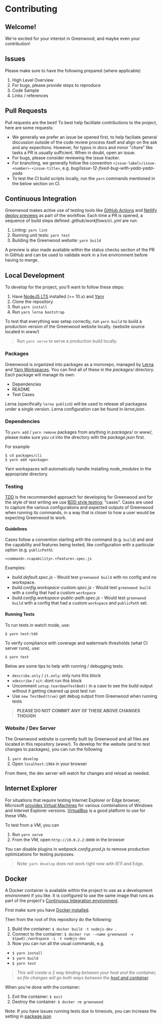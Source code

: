 # Contributing

## Welcome!
We're excited for your interest in Greenwood, and maybe even your contribution!

## Issues
Please make sure to have the following prepared (where applicable)
1. High Level Overview
1. For bugs, please provide steps to reproduce 
1. Code Sample
1. Links / references

## Pull Requests
Pull requests are the best!  To best help facililate contributions to the project, here are some requests:
- We generally we prefer an issue be opened first, to help faciliate general discussion outside of the code review process itself and align on the ask and any expections.  However, for typos in docs and minor "chore" like tasks a PR is usually sufficient.  When in doubt, open an issue.
- For bugs, please consider reviewing the issue tracker.
- For branching, we generally follow the convention `<issue-label>/issue-<number>-<issue-title>`, e.g. _bug/issue-12-fixed-bug-with-yada-yada-yada_
- To test the CI build scripts locally, run the `yarn` commands mentioned in the below section on CI.

## Continuous Integration
Greenwood makes active use of testing tools like [GitHub Actions](https://github.com/features/actions) and [Netlify deploy previews](https://www.netlify.com/blog/2016/07/20/introducing-deploy-previews-in-netlify/) as part of the workflow.  Each time a PR is opened, a sequence of build steps defined _.github/workflows/ci..yml_ are run:
1. Linting: `yarn lint`
1. Running unit tests: `yarn test`
1. Building the Greenwood website:  `yarn build`

A preview is also made available within the status checks section of the PR in GitHub and can be used to validate work in a live environment before having to merge.

## Local Development
To develop for the project, you'll want to follow these steps:
1. Have [NodeJS LTS](https://nodejs.org) installed (>= 10.x) and [Yarn](https://yarnpkg.com/)
1. Clone the repository
1. Run `yarn install`
1. Run `yarn lerna bootstrap`

To test that everything was setep correctly, run `yarn build` to build a production version of the Greenwood website locally.  (website source located in _www/_) 

> Run `yarn serve` to serve a production build locally.


### Packages
Greenwood is organized into packages as a monorepo, managed by [Lerna](https://lerna.js.org/) and [Yarn Workspaces](https://yarnpkg.com/lang/en/docs/workspaces/).  You can find all of these in the _packages/_ directory.  Each package will manage its own:
- Dependencies
- README
- Test Cases

Lerna (specifically `lerna publish`) will be used to release all packagess under a single version.  Lerna configuration can be found in _lerna.json_.

### Dependencies
To `yarn add` / `yarn remove` packages from anything in _packages/_ or _www/_, please make sure you `cd` into the directory with the _package.json_ first.

For example
```shell
$ cd packages/cli
$ yarn add <package>
```

Yarn workspaces will automatically handle installing _node_modules_ in the appropriate directory.

### Testing
[TDD](https://en.wikipedia.org/wiki/Test-driven_development) is the recommended approach for developing for Greenwood and for the style of test writing we use [BDD style testing](https://en.wikipedia.org/wiki/Behavior-driven_development); "cases".  Cases are used to capture the various configurations and expected outputs of Greenwood when running its  commands, in a way that is closer to how a user would be expecting Greenwood to work.


#### Guidelines
Cases follow a convention starting with the command (e.g. `build`) and and the capability and features being tested, like configuration with a particular option (e.g. `publicPath`):
```shell
<command>.<capability>.<feature>.spec.js
```

Examples:
- _build.default.spec.js_ - Would test `greenwood build` with no config and no workspace.
- _build.config.workspace-custom.spec.js_ - Would test `greenwood build` with a config that had a custom `workspace`
- _build.config.workspace-public-path.spec.js_ - Would test `greenwood build` with a config that had a custom `workspace` and `publicPath` set.


#### Running Tests
To run tests in watch mode, use:
```shell
$ yarn test:tdd
```

To verify compliance with coverage and watermark thresholds (what CI server runs), use:
```shell
$ yarn test
```

Below are some tips to help with running / debugging tests:
- `describe.only` / `it.only`: only runs this block
- `xdescribe` / `xit`: dont run this block
- Uncomment `setup.teardownTestBed()` in a case to see the build output without it getting cleaned up post test run
- Use `new TestBed(true)` get debug output from Greenwood when running tests

> **PLEASE DO NOT COMMIT ANY OF THESE ABOVE CHANGES THOUGH**


### Website / Dev Server
The Greenwood website is currently built by Greenwood and all files are located in this repository (_www/_).  To develop for the website (and to test changes to packages), you can run the following
1. `yarn develop`
1. Open `localhost:1984` in your browser

From there, the dev server will watch for changes and reload as needed.

## Internet Explorer
For situations that require testing Internet Explorer or Edge browser, Microsoft [provides Virtual Machines](https://developer.microsoft.com/en-us/microsoft-edge/tools/vms/) for various combinations of Windows and Internet Explorer versions.  [VirtualBox](https://www.virtualbox.org/) is a good platform to use for these VMs.

To test from a VM, you can
1. Run `yarn serve`
1. From the VM, open `http://10.0.2.2:8000` in the browser

You can disable plugins in _webpack.config.prod.js_ to remove production optimizations for testing purposes.

> Note: `yarn develop` does not work right now with IE11 and Edge.

## Docker
A Docker container is available within the project to use as a development environment if you like.  It is configured to use the same image that runs as part of the project's [Continuous Integration environment](https://github.com/ProjectEvergreen/greenwood/blob/master/.github/workflows/ci.yml#L9).

First make sure you have [Docker installed](https://www.docker.com/products/docker-desktop).

Then from the root of this repository do the following:
1. Build the container: `$ docker build -t nodejs-dev .`
1. Connect to the container: `$ docker run --name greenwood -v $(pwd):/workspace -i -t nodejs-dev`
1. Now you can run all the usual commands, e.g.  
  - `$ yarn install`
  - `$ yarn build`
  - `$ yarn test`

> _This will create a 2 way binding between your host and the container, so file changes will go both ways between the [host and container](https://gist.github.com/falvarez/71298b07603d32374ceb2845c3eec997)._

When you're done with the container:
1. Exit the container: `$ exit`
1. Destroy the container: `$ docker rm greenwood`

Note: If you have issues running tests due to timeouts, you can increase the setting in [package.json](https://github.com/ProjectEvergreen/greenwood/blob/master/package.json#L23)